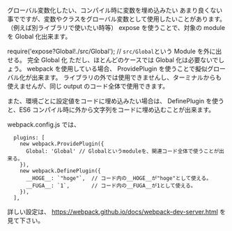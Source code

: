 グローバル変数化したい、コンパイル時に変数を埋め込みたい
あまり良くない事でですが、変数やクラスをグローバル変数として使用したいことがあります。（例えば別ライブラリで使いたい時等）
expose を使うことで、対象の module を Global 化出来ます。

require('expose?Global!./src/Global'); // `src/Global`という Module を外に出せる。 完全 Global 化
ただし、ほとんどのケースでは Global 化は必要ないでしょう。
webpack を使用している場合、 ProvidePlugin を使うことで擬似グローバル化が出来ます。
ライブラリの外では使用できませんし、ターミナルからも使えませんが、同じ output のコード全体で使用できます。

また、環境ごとに設定値をコードに埋め込みたい場合は、 DefinePlugin を使うと、ES6 コンパイル時に外から文字列をコードに埋め込むことが出来ます。

webpack.config.js では、

```
  plugins: [
    new webpack.ProvidePlugin({
      Global: 'Global' // Globalというmoduleを、関連コード全体で使うことが出来る。
    }),
    new webpack.DefinePlugin({
      __HOGE__: `"hoge"`,  // コード内の__HOGE__が"hoge"として使える。
      __FUGA__: `1`,       // コード内の__FUGA__が1として使える。
    }),
  ],
```

詳しい設定は、 https://webpack.github.io/docs/webpack-dev-server.html を見て下さい。
